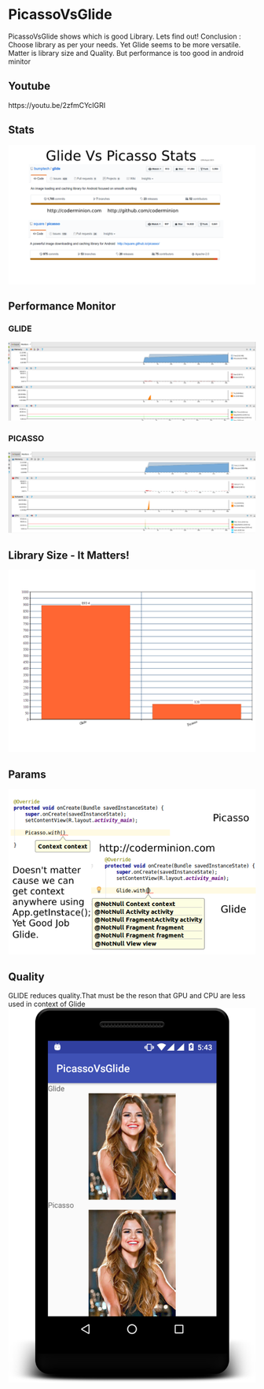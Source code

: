 # PicassoVsGlide
PicassoVsGlide shows which is good Library. Lets find out!
Conclusion : Choose library as per your needs. 
Yet Glide seems to be more versatile. 
Matter is library size and Quality. 
But performance is too good in android minitor


<h2>Youtube</h2>
https://youtu.be/2zfmCYcIGRI

<h2>Stats</h2>
<img src="/images/sample1.png"/>

<h2>Performance Monitor</h2>


<h3>GLIDE</h3>
<img src="/images/sample2.png"/>

<h3>PICASSO</h3>
<img src="/images/sample5.png"/>


<h2>Library Size - It Matters!</h2>
<img src="/images/sample3.png"/>

<h2>Params</h2>
<img src="/images/sample4.png"/>

<h2>Quality</h2>
GLIDE reduces quality.That must be the reson that GPU and CPU are less used in context of Glide
<img src="/images/sample7.png"/>
